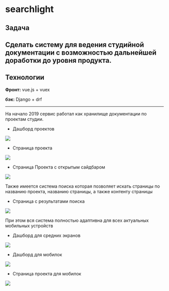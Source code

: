 # searchlight

## Задача 

Сделать систему для ведения студийной документации с возможностью
дальнейшей доработки до уровня продукта.
---

## Технологии

**Фронт:** vue.js + vuex

**бэк:** Django + drf

---
На начало 2019 сервис работал как хранилище документации по проектам студии.

* Дашборд проектов

![](../static/01.jpg)

* Страница проекта

![](../static/02.jpg)

* Страница Проекта с открытым сайдбаром

![](../static/03.jpg)

Также имеется система поиска которая позволяет искать страницы по названию проекта, 
названию страницы, а также контенту страницы

* Страница с результатами поиска

![](../static/04.jpg)

При этом вся система полностью адаптивна для всех актуальных мобильных устройств

* Дашборд для средних экранов

![](../static/05.jpg)

* Дашборд для мобилок

![](../static/06.jpg)

* Страница проекта для мобилок

![](../static/07.jpg)